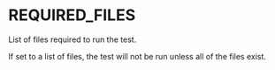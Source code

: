   

# REQUIRED_FILES  
List of files required to run the test.  

If set to a list of files, the test will not be run unless all of the
files exist.  

